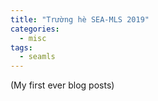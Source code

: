 ```yaml
---
title: "Trường hè SEA-MLS 2019"
categories:
  - misc
tags:
  - seamls
---
```


(My first ever blog posts)
